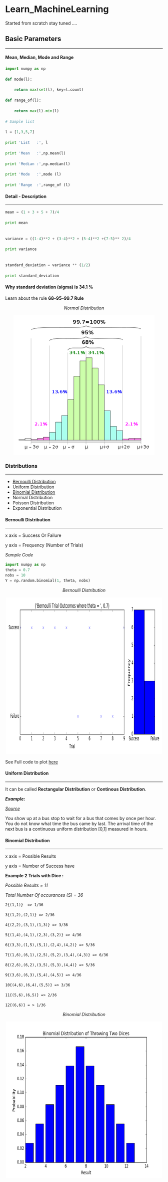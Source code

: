 # Learn_MachineLearning
Started from scratch stay tuned ....

## Basic Parameters
---

#### Mean, Median, Mode and Range

```python
import numpy as np

def mode(l):

	return max(set(l), key=l.count)

def range_of(l):

	return max(l)-min(l)

# Sample list

l = [1,3,5,7]

print 'List   :', l

print 'Mean   :',np.mean(l)

print 'Median :',np.median(l)

print 'Mode   :',mode (l)

print 'Range  :',range_of (l)
```

#### Detail - Description
---

```python
mean = (1 + 3 + 5 + 7)/4

print mean


variance = ((1-4)**2 + (3-4)**2 + (5-4)**2 +(7-5)** 2)/4

print variance


standard_deviation = variance ** (1/2) 

print standard_deviation
```

#### Why standard deviation (sigma) is 34.1 % 

Learn about the rule **68–95–99.7 Rule**

<p align="center">
<i>Normal Distribution</i>
</p>
<p align="center">
<kbd>
<img src="/data/img/rule-std.png"/></kbd> 
</p>

### Distributions
---

- [Bernoulli Distribution](#bernoulli-distribution)
- [Uniform Distribution](#uniform-distribution)
- [Binomial Distribution](#binomial-distribution)
- Normal Distribution
- Poisson Distribution
- Exponential Distribution

#### Bernoulli Distribution
---

x axis = Success Or Failure

y axis = Frequency (Number of Trials)

*Sample Code*
```python
import numpy as np
theta = 0.7
nobs = 10
Y = np.random.binomial(1, theta, nobs)
```

<p align="center">
<i>Bernoulli Distribution</i>
</p>
<p align="center">
<kbd>
<img src="/data/img/bernoulli.png" width="500" height="500"/></kbd> 
</p>

See Full code to plot [here](/01.Introduction/distributions/bernoulli.py)

#### Uniform Distribution
---

It can be called **Rectangular Distribution** or **Continous Distribution**.

***Example:***

*[Source](https://math.stackexchange.com/questions/1412305/real-world-examples-of-continuous-uniform-distribution-on-0-1)*

You show up at a bus stop to wait for a bus that comes by once per hour. 
You do not know what time the bus came by last. 
The arrival time of the next bus is a continuous uniform distribution [0,1] measured in hours.


#### Binomial Distribution
---

x axis = Possible Results

y axis = Number of Success have

**Example 2 Trials with Dice :**

*Possible Results = 11*

*Total Number Of occurances (S) = 36* 

```
2{(1,1)}  => 1/36

3{(1,2),(2,1)} => 2/36

4{(2,2),(3,1),(1,3)} => 3/36

5{(1,4),(4,1),(2,3),(3,2)} => 4/36

6{(3,3),(1,5),(5,1),(2,4),(4,2)} => 5/36

7{(1,6),(6,1),(2,5),(5,2),(3,4),(4,3)} => 6/36

8{(2,6),(6,2),(3,5),(5,3),(4,4)} => 5/36

9{(3,6),(6,3),(5,4),(4,5)} => 4/36

10{(4,6),(6,4),(5,5)} => 3/36

11{(5,6),(6,5)} => 2/36

12{(6,6)} = > 1/36
```

<p align="center">
<i>Binomial Distribution</i>
</p>
<p align="center">
<kbd>
<img src="/data/img/binomial.png" width="500" height="500"/></kbd> 
</p>